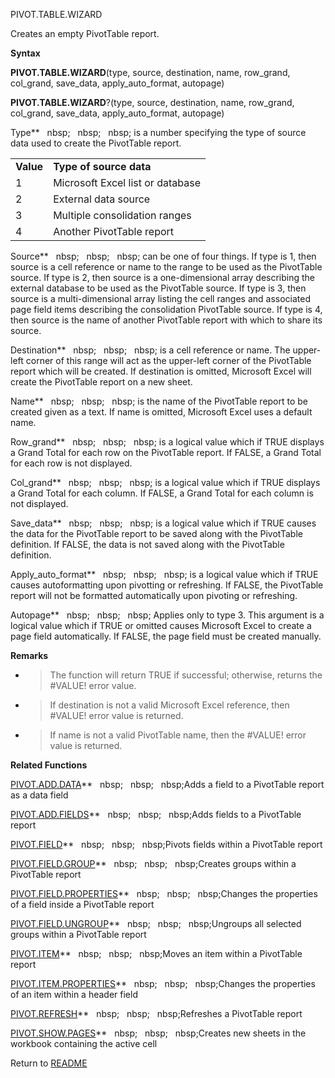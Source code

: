 PIVOT.TABLE.WIZARD

Creates an empty PivotTable report.

**Syntax**

**PIVOT.TABLE.WIZARD**(type, source, destination, name, row\_grand,
col\_grand, save\_data, apply\_auto\_format, autopage)

**PIVOT.TABLE.WIZARD**?(type, source, destination, name, row\_grand,
col\_grand, save\_data, apply\_auto\_format, autopage)

Type**&nbsp;&nbsp;&nbsp;nbsp;&nbsp;&nbsp;&nbsp;nbsp;&nbsp;&nbsp;&nbsp;nbsp;&nbsp;is a number specifying the type of source
data used to create the PivotTable report.

|           |                                  |
| --------- | -------------------------------- |
| **Value** | **Type of source data**          |
| 1         | Microsoft Excel list or database |
| 2         | External data source             |
| 3         | Multiple consolidation ranges    |
| 4         | Another PivotTable report        |

Source**&nbsp;&nbsp;&nbsp;nbsp;&nbsp;&nbsp;&nbsp;nbsp;&nbsp;&nbsp;&nbsp;nbsp;&nbsp;can be one of four things. If type is 1,
then source is a cell reference or name to the range to be used as the
PivotTable source. If type is 2, then source is a one-dimensional array
describing the external database to be used as the PivotTable source. If
type is 3, then source is a multi-dimensional array listing the cell
ranges and associated page field items describing the consolidation
PivotTable source. If type is 4, then source is the name of another
PivotTable report with which to share its source.

Destination**&nbsp;&nbsp;&nbsp;nbsp;&nbsp;&nbsp;&nbsp;nbsp;&nbsp;&nbsp;&nbsp;nbsp;&nbsp;is a cell reference or name. The
upper-left corner of this range will act as the upper-left corner of the
PivotTable report which will be created. If destination is omitted,
Microsoft Excel will create the PivotTable report on a new sheet.

Name**&nbsp;&nbsp;&nbsp;nbsp;&nbsp;&nbsp;&nbsp;nbsp;&nbsp;&nbsp;&nbsp;nbsp;&nbsp;is the name of the PivotTable report to be
created given as a text. If name is omitted, Microsoft Excel uses a
default name.

Row\_grand**&nbsp;&nbsp;&nbsp;nbsp;&nbsp;&nbsp;&nbsp;nbsp;&nbsp;&nbsp;&nbsp;nbsp;&nbsp;is a logical value which if TRUE
displays a Grand Total for each row on the PivotTable report. If FALSE,
a Grand Total for each row is not displayed.

Col\_grand**&nbsp;&nbsp;&nbsp;nbsp;&nbsp;&nbsp;&nbsp;nbsp;&nbsp;&nbsp;&nbsp;nbsp;&nbsp;is a logical value which if TRUE
displays a Grand Total for each column. If FALSE, a Grand Total for each
column is not displayed.

Save\_data**&nbsp;&nbsp;&nbsp;nbsp;&nbsp;&nbsp;&nbsp;nbsp;&nbsp;&nbsp;&nbsp;nbsp;&nbsp;is a logical value which if TRUE
causes the data for the PivotTable report to be saved along with the
PivotTable definition. If FALSE, the data is not saved along with the
PivotTable definition.

Apply\_auto\_format**&nbsp;&nbsp;&nbsp;nbsp;&nbsp;&nbsp;&nbsp;nbsp;&nbsp;&nbsp;&nbsp;nbsp;&nbsp;is a logical value which if
TRUE causes autoformatting upon pivotting or refreshing. If FALSE, the
PivotTable report will not be formatted automatically upon pivoting or
refreshing.

Autopage**&nbsp;&nbsp;&nbsp;nbsp;&nbsp;&nbsp;&nbsp;nbsp;&nbsp;&nbsp;&nbsp;nbsp;&nbsp;Applies only to type 3. This argument is
a logical value which if TRUE or omitted causes Microsoft Excel to
create a page field automatically. If FALSE, the page field must be
created manually.

**Remarks**

  - > The function will return TRUE if successful; otherwise, returns
    > the \#VALUE\! error value.

  - > If destination is not a valid Microsoft Excel reference, then
    > \#VALUE\! error value is returned.

  - > If name is not a valid PivotTable name, then the \#VALUE\! error
    > value is returned.

**Related Functions**

[PIVOT.ADD.DATA](PIVOT.ADD.DATA.md)**&nbsp;&nbsp;&nbsp;nbsp;&nbsp;&nbsp;&nbsp;nbsp;&nbsp;&nbsp;&nbsp;nbsp;Adds a field to a PivotTable report as a
data field

[PIVOT.ADD.FIELDS](PIVOT.ADD.FIELDS.md)**&nbsp;&nbsp;&nbsp;nbsp;&nbsp;&nbsp;&nbsp;nbsp;&nbsp;&nbsp;&nbsp;nbsp;Adds fields to a PivotTable report

[PIVOT.FIELD](PIVOT.FIELD.md)**&nbsp;&nbsp;&nbsp;nbsp;&nbsp;&nbsp;&nbsp;nbsp;&nbsp;&nbsp;&nbsp;nbsp;Pivots fields within a PivotTable report

[PIVOT.FIELD.GROUP](PIVOT.FIELD.GROUP.md)**&nbsp;&nbsp;&nbsp;nbsp;&nbsp;&nbsp;&nbsp;nbsp;&nbsp;&nbsp;&nbsp;nbsp;Creates groups within a PivotTable
report

[PIVOT.FIELD.PROPERTIES](PIVOT.FIELD.PROPERTIES.md)**&nbsp;&nbsp;&nbsp;nbsp;&nbsp;&nbsp;&nbsp;nbsp;&nbsp;&nbsp;&nbsp;nbsp;Changes the properties of a
field inside a PivotTable report

[PIVOT.FIELD.UNGROUP](PIVOT.FIELD.UNGROUP.md)**&nbsp;&nbsp;&nbsp;nbsp;&nbsp;&nbsp;&nbsp;nbsp;&nbsp;&nbsp;&nbsp;nbsp;Ungroups all selected groups within
a PivotTable report

[PIVOT.ITEM](PIVOT.ITEM.md)**&nbsp;&nbsp;&nbsp;nbsp;&nbsp;&nbsp;&nbsp;nbsp;&nbsp;&nbsp;&nbsp;nbsp;Moves an item within a PivotTable report

[PIVOT.ITEM.PROPERTIES](PIVOT.ITEM.PROPERTIES.md)**&nbsp;&nbsp;&nbsp;nbsp;&nbsp;&nbsp;&nbsp;nbsp;&nbsp;&nbsp;&nbsp;nbsp;Changes the properties of an item
within a header field

[PIVOT.REFRESH](PIVOT.REFRESH.md)**&nbsp;&nbsp;&nbsp;nbsp;&nbsp;&nbsp;&nbsp;nbsp;&nbsp;&nbsp;&nbsp;nbsp;Refreshes a PivotTable report

[PIVOT.SHOW.PAGES](PIVOT.SHOW.PAGES.md)**&nbsp;&nbsp;&nbsp;nbsp;&nbsp;&nbsp;&nbsp;nbsp;&nbsp;&nbsp;&nbsp;nbsp;Creates new sheets in the workbook
containing the active cell



Return to [README](README.md)

